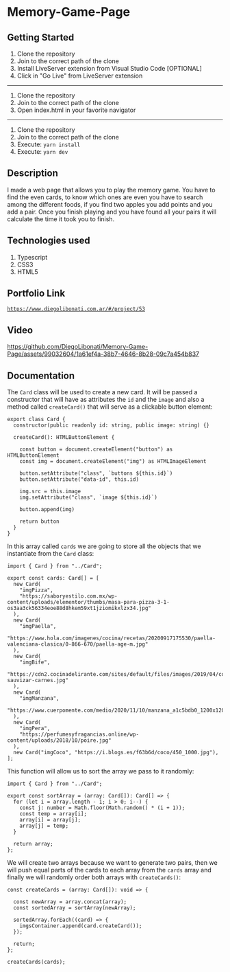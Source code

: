 # Memory-Game-Page

## Getting Started

1. Clone the repository
2. Join to the correct path of the clone
3. Install LiveServer extension from Visual Studio Code [OPTIONAL]
4. Click in "Go Live" from LiveServer extension

---

1. Clone the repository
2. Join to the correct path of the clone
3. Open index.html in your favorite navigator

---

1. Clone the repository
2. Join to the correct path of the clone
3. Execute: `yarn install`
4. Execute: `yarn dev`

## Description

I made a web page that allows you to play the memory game. You have to find the even cards, to know which ones are even you have to search among the different foods, if you find two apples you add points and you add a pair. Once you finish playing and you have found all your pairs it will calculate the time it took you to finish.

## Technologies used

1. Typescript
2. CSS3
3. HTML5

## Portfolio Link

[`https://www.diegolibonati.com.ar/#/project/53`](https://www.diegolibonati.com.ar/#/project/53)

## Video

https://github.com/DiegoLibonati/Memory-Game-Page/assets/99032604/1a61ef4a-38b7-4646-8b28-09c7a454b837

## Documentation

The `Card` class will be used to create a new card. It will be passed a constructor that will have as attributes the `id` and the `image` and also a method called `createCard()` that will serve as a clickable button element:

```
export class Card {
  constructor(public readonly id: string, public image: string) {}

  createCard(): HTMLButtonElement {

    const button = document.createElement("button") as HTMLButtonElement
    const img = document.createElement("img") as HTMLImageElement

    button.setAttribute("class", `buttons ${this.id}`)
    button.setAttribute("data-id", this.id)

    img.src = this.image
    img.setAttribute("class", `image ${this.id}`)

    button.append(img)

    return button
  }
}
```

In this array called `cards` we are going to store all the objects that we instantiate from the `Card` class:

```
import { Card } from "../Card";

export const cards: Card[] = [
  new Card(
    "imgPizza",
    "https://saboryestilo.com.mx/wp-content/uploads/elementor/thumbs/masa-para-pizza-3-1-os3aa3ck56334eoe88d8hkem59xt1jziomikxlzx34.jpg"
  ),
  new Card(
    "imgPaella",
    "https://www.hola.com/imagenes/cocina/recetas/20200917175530/paella-valenciana-clasica/0-866-670/paella-age-m.jpg"
  ),
  new Card(
    "imgBife",
    "https://cdn2.cocinadelirante.com/sites/default/files/images/2019/04/como-sauvizar-carnes.jpg"
  ),
  new Card(
    "imgManzana",
    "https://www.cuerpomente.com/medio/2020/11/10/manzana_a1c5bdb0_1200x1200.jpg"
  ),
  new Card(
    "imgPera",
    "https://perfumesyfragancias.online/wp-content/uploads/2018/10/poire.jpg"
  ),
  new Card("imgCoco", "https://i.blogs.es/f63b6d/coco/450_1000.jpg"),
];
```

This function will allow us to sort the array we pass to it randomly:

```
import { Card } from "../Card";

export const sortArray = (array: Card[]): Card[] => {
  for (let i = array.length - 1; i > 0; i--) {
    const j: number = Math.floor(Math.random() * (i + 1));
    const temp = array[i];
    array[i] = array[j];
    array[j] = temp;
  }

  return array;
};
```

We will create two arrays because we want to generate two pairs, then we will push equal parts of the cards to each array from the `cards` array and finally we will randomly order both arrays with `createCards()`:

```
const createCards = (array: Card[]): void => {

  const newArray = array.concat(array);
  const sortedArray = sortArray(newArray);

  sortedArray.forEach((card) => {
    imgsContainer.append(card.createCard());
  });

  return;
};

createCards(cards);
```
